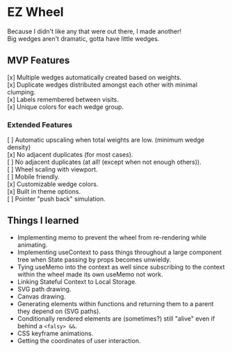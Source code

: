 # EZ Wheel
Because I didn't like any that were out there, I made another!  
Big wedges aren't dramatic, gotta have little wedges.  

## MVP Features
[x] Multiple wedges automatically created based on weights.  
[x] Duplicate wedges distributed amongst each other with minimal clumping.  
[x] Labels remembered between visits.  
[x] Unique colors for each wedge group.  

### Extended Features
[ ] Automatic upscaling when total weights are low. (minimum wedge density)  
[x] No adjacent duplicates (for most cases).  
[ ] No adjacent duplicates (at all! (except when not enough others)).  
[ ] Wheel scaling with viewport.  
[ ] Mobile friendly.  
[x] Customizable wedge colors.  
[x] Built in theme options.  
[ ] Pointer "push back" simulation.  

## Things I learned
- Implementing memo to prevent the wheel from re-rendering while animating.
- Implementing useContext to pass things throughout a large component tree when State passing by props becomes unwieldy.
- Tying useMemo into the context as well since subscribing to the context within the wheel made its own useMemo not work.
- Linking Stateful Context to Local Storage.
- SVG path drawing.
- Canvas drawing.  
- Generating elements within functions and returning them to a parent they depend on (SVG paths).  
- Conditionally rendered elements are (sometimes?) still "alive" even if behind a `<falsy> &&`.
- CSS keyframe animations.
- Getting the coordinates of user interaction.
